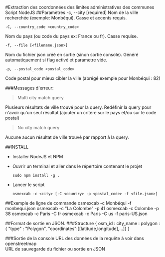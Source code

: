 #Extraction des coordonnées des limites administratives des communes
Script NodeJS
##Paramètres
    -c, --city [required] <cityname>
Nom de la ville recherchée (exemple: Monbéqui). Casse et accents requis.  

    -C, --country_code <country_code>  
Nom du pays (ou code du pays ex: France ou fr). Casse requise.  

    -f, --file [<filename.json>]  
Nom du fichier json créé en sortie (sinon sortie console). Généré automatiquement si flag activé et paramètre vide.  

    -p, --postal_code <postal_code>  
Code postal pour mieux cibler la ville (abrégé exemple pour Monbéqui : 82)  


###Messages d'erreur:
> Multi city match query

Plusieurs résultats de ville trouvé pour la query. Redéfinir la query pour n'avoir qu'un seul résultat (ajouter un critère sur le pays et/ou sur le code postal)

> No city match query

Aucune aucun résultat de ville trouvé par rapport à la query. 

##INSTALL
* Installer NodeJS et NPM  
* Ouvrir un terminal et aller dans le répertoire contenant le projet 

    ```sudo npm install -g .```
* Lancer le script

    ```osmexcab -c <city> [-C <country> -p <postal_code> -f <file.json>]```

##Exemple de ligne de commande 
    osmexcab -c Monbéqui -f monbequi.json
    osmexcab -c "La Colombe" -p 41
    osmexcab -c Colombe -p 38
    osmexcab -c Paris -C fr
    osmexcab -c Paris -C us -f paris-US.json

##Format de sortie en JSON. 
###Structure
    {
    	osm_id : <identifiant openstreetmap>
    	city_name : <nom de la ville>
    	polygon : { "type" : "Polygon", "coordinates":[[latitude,longitude],...]}
    }

###Sortie de la console
URL des données de la requête à voir dans openstreetmap  
URL de sauvegarde du fichier ou sortie en JSON 
